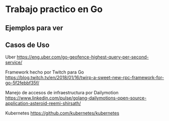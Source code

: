 # Trabajo practico en Go

## Ejemplos para ver

## Casos de Uso
Uber
https://eng.uber.com/go-geofence-highest-query-per-second-service/

Framework hecho por Twitch para Go
https://blog.twitch.tv/en/2018/01/16/twirp-a-sweet-new-rpc-framework-for-go-5f2febbf35f/

Manejo de accesos de infraestructura por Dailymotion
https://www.linkedin.com/pulse/golang-dailymotions-open-source-application-asteroid-reemi-shirsath/

Kubernetes
https://github.com/kubernetes/kubernetes
